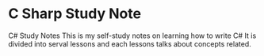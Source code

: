 # C Sharp Study Note
 C# Study Notes
This is my self-study notes on learning how to write C#
It is divided into serval lessons and each lessons talks about concepts related. 
